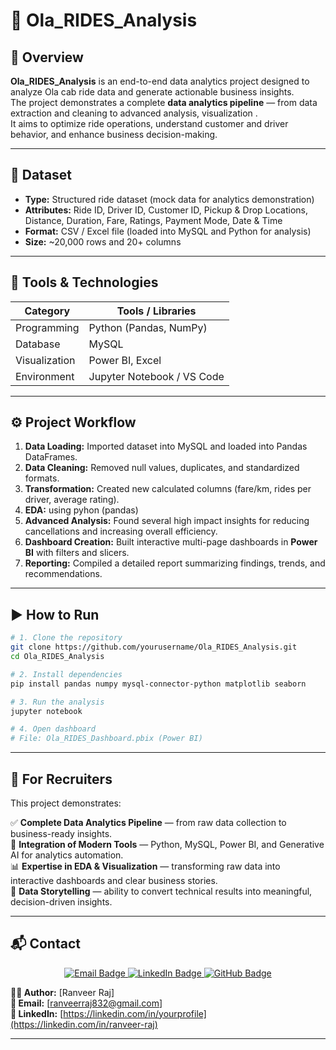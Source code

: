 # 🚖 Ola_RIDES_Analysis

## 📘 Overview
**Ola_RIDES_Analysis** is an end-to-end data analytics project designed to analyze Ola cab ride data and generate actionable business insights.  
The project demonstrates a complete **data analytics pipeline** — from data extraction and cleaning to advanced analysis, visualization .  
It aims to optimize ride operations, understand customer and driver behavior, and enhance business decision-making.

---

## 📁 Dataset
- **Type:** Structured ride dataset (mock data for analytics demonstration)  
- **Attributes:** Ride ID, Driver ID, Customer ID, Pickup & Drop Locations, Distance, Duration, Fare, Ratings, Payment Mode, Date & Time  
- **Format:** CSV / Excel file (loaded into MySQL and Python for analysis)  
- **Size:** ~20,000  rows and 20+ columns  

---

## 🧰 Tools & Technologies
| Category | Tools / Libraries |
|-----------|-------------------|
| Programming | Python (Pandas, NumPy) |
| Database | MySQL |
| Visualization | Power BI, Excel |
| Environment | Jupyter Notebook / VS Code |

---

## ⚙️ Project Workflow
1. **Data Loading:** Imported dataset into MySQL and loaded into Pandas DataFrames.  
2. **Data Cleaning:** Removed null values, duplicates, and standardized formats.  
3. **Transformation:** Created new calculated columns (fare/km, rides per driver, average rating).  
4. **EDA:** using pyhon (pandas)
5. **Advanced Analysis:** Found several high impact insights for reducing cancellations and increasing overall efficiency.
6. **Dashboard Creation:** Built interactive multi-page dashboards in **Power BI** with filters and slicers.  
7. **Reporting:** Compiled a detailed report summarizing findings, trends, and recommendations.

---

## ▶️ How to Run
```bash
# 1. Clone the repository
git clone https://github.com/yourusername/Ola_RIDES_Analysis.git
cd Ola_RIDES_Analysis

# 2. Install dependencies
pip install pandas numpy mysql-connector-python matplotlib seaborn

# 3. Run the analysis
jupyter notebook

# 4. Open dashboard
# File: Ola_RIDES_Dashboard.pbix (Power BI)

```

---

## 💼 For Recruiters

This project demonstrates:

✅ **Complete Data Analytics Pipeline** — from raw data collection to business-ready insights.  
🧠 **Integration of Modern Tools** — Python, MySQL, Power BI, and Generative AI for analytics automation.  
📊 **Expertise in EDA & Visualization** — transforming raw data into interactive dashboards and clear business stories.  
💬 **Data Storytelling** — ability to convert technical results into meaningful, decision-driven insights.  

---

## 📬 Contact

<p align="center">
  <a href="mailto:your.email@example.com">
    <img src="https://img.shields.io/badge/Email-D14836?style=for-the-badge&logo=gmail&logoColor=white" alt="Email Badge"/>
  </a>
  <a href="https://linkedin.com/in/yourprofile">
    <img src="https://img.shields.io/badge/LinkedIn-0077B5?style=for-the-badge&logo=linkedin&logoColor=white" alt="LinkedIn Badge"/>
  </a>
  <a href="https://github.com/yourusername">
    <img src="https://img.shields.io/badge/GitHub-171515?style=for-the-badge&logo=github&logoColor=white" alt="GitHub Badge"/>
  </a>
</p>

**👨‍💻 Author:** [Ranveer Raj]  
**📧 Email:** [ranveerraj832@gmail.com]  
**🔗 LinkedIn:** [https://linkedin.com/in/yourprofile](https://linkedin.com/in/ranveer-raj)  


---





